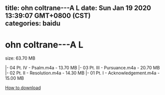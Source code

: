 
title: ohn coltrane---A L
date: Sun Jan 19 2020 13:39:07 GMT+0800 (CST)    
categories: baidu
---

# ohn coltrane---A L
size: 63.70 MB
 
 
|- 04 Pt. IV - Psalm.m4a - 13.70 MB
|- 03 Pt. III - Pursuance.m4a - 20.70 MB
|- 02 Pt. II - Resolution.m4a - 14.30 MB
|- 01 Pt. I - Acknowledgement.m4a - 15.00 MB

[How to download](https://bpcam.bemobtrk.com/go/2ceec3aa-1ca2-46d6-b9ff-aaa5c184517c?jno=1112)